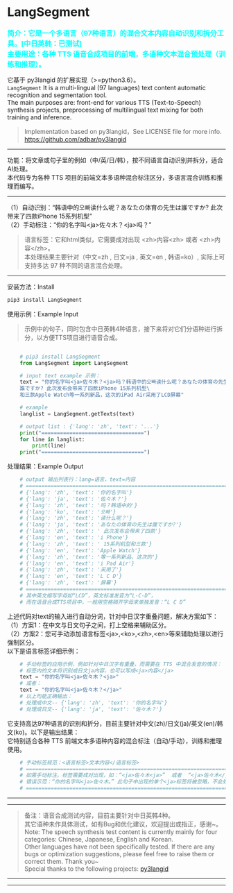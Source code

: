 # LangSegment
**<font size=3 color='#00FFFF'>简介：它是一个多语言（97种语言）的混合文本内容自动识别和拆分工具。[中日英韩：已测试]</font>**   
**<font size=3 color='#00FFFF'>主要用途：各种 TTS 语音合成项目的前端，多语种文本混合预处理（训练和推理）。</font>**   

它基于 py3langid 的扩展实现（>=python3.6）。  
``LangSegment`` It is a multi-lingual (97 languages) text content automatic recognition and segmentation tool.  
The main purposes are: front-end for various TTS (Text-to-Speech) synthesis projects, preprocessing of multilingual text mixing for both training and inference.  

>Implementation based on py3langid，See LICENSE file for more info.  
https://github.com/adbar/py3langid  


---    

功能：将文章或句子里的例如（中/英/日/韩），按不同语言自动识别并拆分，适合AI处理。    
本代码专为各种 TTS 项目的前端文本多语种混合标注区分，多语言混合训练和推理而编写。  

---    

（1）自动识别：“韩语中的오빠读什么呢？あなたの体育の先生は誰ですか? 此次带来了四款iPhone 15系列机型”  
（2）手动标注：“你的名字叫\<ja\>佐々木？\<ja\>吗？”  


>语言标签：它和html类似，它需要成对出现 \<zh\>内容\<zh\>  或者  \<zh\>内容\</zh\>。    
本处理结果主要针对（中文=zh , 日文=ja , 英文=en , 韩语=ko）, 实际上可支持多达 97 种不同的语言混合处理。    

---     

安装方法：Install  
```bash
pip3 install LangSegment
```
使用示例：Example Input  
>示例中的句子，同时包含中日英韩4种语言，接下来将对它们分语种进行拆分，以方便TTS项目进行语音合成。  
```python

    # pip3 install LangSegment
    from LangSegment import LangSegment

    # input text example 示例：
    text = "你的名字叫<ja>佐々木？<ja>吗？韩语中的오빠读什么呢？あなたの体育の先生は\
    誰ですか? 此次发布会带来了四款iPhone 15系列机型\
    和三款Apple Watch等一系列新品，这次的iPad Air采用了LCD屏幕" 

    # example
    langlist = LangSegment.getTexts(text)

    # output list : {'lang': 'zh', 'text': '...'}
    print("=================================")
    for line in langlist:
        print(line)
    print("=================================")
```
处理结果：Example Output  
```python
    # output 输出列表行：lang=语言，text=内容
    # ===========================================================================
    # {'lang': 'zh', 'text': '你的名字叫'}
    # {'lang': 'ja', 'text': '佐々木？'}
    # {'lang': 'zh', 'text': '吗？韩语中的'}
    # {'lang': 'ko', 'text': '오빠'}
    # {'lang': 'zh', 'text': '读什么呢？'}
    # {'lang': 'ja', 'text': 'あなたの体育の先生は誰ですか?'}
    # {'lang': 'zh', 'text': ' 此次发布会带来了四款'}
    # {'lang': 'en', 'text': 'i Phone'}
    # {'lang': 'zh', 'text': ' 15系列机型和三款'}
    # {'lang': 'en', 'text': 'Apple Watch'}
    # {'lang': 'zh', 'text': '等一系列新品，这次的'}
    # {'lang': 'en', 'text': 'i Pad Air'}
    # {'lang': 'zh', 'text': '采用了'}
    # {'lang': 'en', 'text': 'L C D'}
    # {'lang': 'zh', 'text': '屏幕'}
    # ===========================================================================
    # 其中英文缩写字母如“LCD”，英文标准发音为“L-C-D”，
    # 而在语音合成TTS项目中，一般用空格隔开字母来单独发音：“L C D”
```

上述代码对text的输入进行自动分词，针对中日汉字重叠问题，解决方案如下：  
（1）方案1：在中文与日文句子之间，打上空格来辅助区分。  
（2）方案2：您可手动添加语言标签\<ja\>,\<ko\>,\<zh\>,\<en\>等来辅助处理以进行强制区分。  
以下是语言标签详细示例：   
```python
    # 手动标签的应用示例，例如针对中日汉字有重叠，而需要在 TTS 中混合发音的情况：
    # 标签内的文本将识别成日文ja内容，也可以写成<ja>内容</ja>
    text = "你的名字叫<ja>佐々木？<ja>"  
    # 或者：
    text = "你的名字叫<ja>佐々木？</ja>"  
    # 以上均能正确输出：
    # 处理成中文-- {'lang': 'zh', 'text': '你的名字叫'}
    # 处理成日文-- {'lang': 'ja', 'text': '佐々木？'}
```
它支持高达97种语言的识别和折分，目前主要针对中文(zh)/日文(ja)/英文(en)/韩文(ko)。以下是输出结果：  
它特别适合各种 TTS 前端文本多语种内容的混合标注（自动/手动），训练和推理使用。  

```python
    # 手动标签规范：<语言标签>文本内容</语言标签>
    # ===========================================================================
    # 如需手动标注，标签需要成对出现，如：“<ja>佐々木<ja>”  或者  “<ja>佐々木</ja>”
    # 错误示范：“你的名字叫<ja>佐々木。” 此句子中出现的单个<ja>标签将被忽略，不会处理。
    # ===========================================================================
```  

---
---
> 备注：语音合成测试内容，目前主要针对中日英韩4种。  
其它语种未作具体测试，如有Bug和优化建议，欢迎提出或指正，感谢~。  
Note: The speech synthesis test content is currently mainly for four categories: Chinese, Japanese, English and Korean.     
Other languages have not been specifically tested. If there are any bugs or optimization suggestions, please feel free to raise them or correct them. Thank you~  
Special thanks to the following projects: [py3langid](https://github.com/adbar/py3langid)
---
---